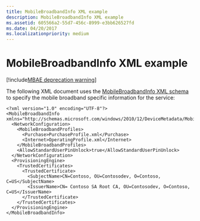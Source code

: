 ```yaml
---
title: MobileBroadbandInfo XML example
description: MobileBroadbandInfo XML example
ms.assetid: 605566a2-55d7-456c-8999-e3bb626527fd
ms.date: 04/20/2017
ms.localizationpriority: medium
---
```


# MobileBroadbandInfo XML example

[!include[MBAE deprecation warning](mbae-deprecation-warning.md)]

The following XML document uses the [MobileBroadbandInfo XML schema](mobilebroadbandinfo-xml-schema.md) to specify the mobile broadband specific information for the service:

``` syntax
<?xml version="1.0" encoding="UTF-8"?>
<MobileBroadbandInfo xmlns="http://schemas.microsoft.com/windows/2010/12/DeviceMetadata/MobileBroadbandInfo">
  <NetworkConfiguration>
    <MobileBroadbandProfiles>
      <Purchase>PurchaseProfile.xml</Purchase>
      <Internet>OperatingProfile.xml</Internet>
    </MobileBroadbandProfiles>
    <AllowStandardUserPinUnlock>true</AllowStandardUserPinUnlock>
  </NetworkConfiguration>
  <ProvisioningEngine>
    <TrustedCertificates>
      <TrustedCertificate>
        <SubjectName>CN=Contoso, OU=Contosodev, O=Contoso, C=US</SubjectName>
        <IssuerName>CN= Contoso SA Root CA, OU=Contosodev, O=Contoso, C=US</IssuerName>
      </TrustedCertificate>
    </TrustedCertificates>
  </ProvisioningEngine>
</MobileBroadbandInfo>
```

 

 





